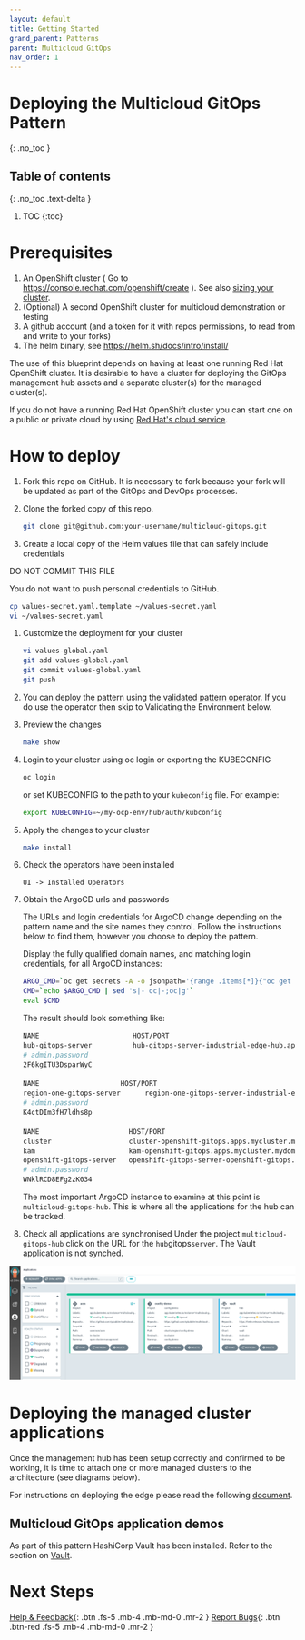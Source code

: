 ```yaml
---
layout: default
title: Getting Started
grand_parent: Patterns
parent: Multicloud GitOps
nav_order: 1
---
```


# Deploying the Multicloud GitOps Pattern  
{: .no_toc }

## Table of contents
{: .no_toc .text-delta }

1. TOC
{:toc}

# Prerequisites

1. An OpenShift cluster ( Go to https://console.redhat.com/openshift/create ). See also [sizing your cluster](../cluster-sizing).
1. (Optional) A second OpenShift cluster for multicloud demonstration or testing
1. A github account (and a token for it with repos permissions, to read from and write to your forks)
1. The helm binary, see https://helm.sh/docs/intro/install/

The use of this blueprint depends on having at least one running Red Hat
OpenShift cluster. It is desirable to have a cluster for deploying the GitOps 
management hub assets and a separate cluster(s) for the managed cluster(s).

If you do not have a running Red Hat OpenShift cluster you can start one on a
public or private cloud by using [Red Hat's cloud
service](https://console.redhat.com/openshift/create).

# How to deploy

1. Fork this repo on GitHub. It is necessary to fork because your fork will be updated as part of the GitOps and DevOps processes.

1. Clone the forked copy of this repo.

   ```sh
   git clone git@github.com:your-username/multicloud-gitops.git
   ```

1. Create a local copy of the Helm values file that can safely include credentials

  DO NOT COMMIT THIS FILE

  You do not want to push personal credentials to GitHub.
   ```sh
   cp values-secret.yaml.template ~/values-secret.yaml
   vi ~/values-secret.yaml
   ```

1. Customize the deployment for your cluster

   ```sh
   vi values-global.yaml
   git add values-global.yaml
   git commit values-global.yaml
   git push
   ```
1. You can deploy the pattern using the [validated pattern operator](https://hybrid-cloud-patterns.io/patterns/#patterns-quickstart). If you do use the operator then skip to Validating the Environment below.

1. Preview the changes
   ```sh
   make show
   ```

1. Login to your cluster using oc login or exporting the KUBECONFIG

   ```sh
   oc login
   ```

   or set KUBECONFIG to the path to your `kubeconfig` file. For example:

   ```sh
   export KUBECONFIG=~/my-ocp-env/hub/auth/kubconfig
   ```

1. Apply the changes to your cluster

   ```sh
   make install
   ```

1. Check the operators have been installed

   ```
   UI -> Installed Operators
   ```

1. Obtain the ArgoCD urls and passwords

   The URLs and login credentials for ArgoCD change depending on the pattern
   name and the site names they control.  Follow the instructions below to find
   them, however you choose to deploy the pattern.

   Display the fully qualified domain names, and matching login credentials, for
   all ArgoCD instances:

   ```sh
   ARGO_CMD=`oc get secrets -A -o jsonpath='{range .items[*]}{"oc get -n "}{.metadata.namespace}{" routes; oc -n "}{.metadata.namespace}{" extract secrets/"}{.metadata.name}{" --to=-\\n"}{end}' | grep gitops-cluster`
   CMD=`echo $ARGO_CMD | sed 's|- oc|-;oc|g'`
   eval $CMD

   ```

   The result should look something like:

   ```sh
   NAME                       HOST/PORT                                                                                         PATH      SERVICES                   PORT    TERMINATION            WILDCARD
   hub-gitops-server          hub-gitops-server-industrial-edge-hub.apps.mycluster.mydomain.com          hub-gitops-server   https   passthrough/Redirect   None
   # admin.password
   2F6kgITU3DsparWyC

   NAME                    HOST/PORT                                                                                   PATH   SERVICES                PORT    TERMINATION            WILDCARD
   region-one-gitops-server      region-one-gitops-server-industrial-edge-region-one.apps.mycluster.mydomain.com          region-one-gitops-server   https   passthrough/Redirect   None
   # admin.password
   K4ctDIm3fH7ldhs8p

   NAME                      HOST/PORT                                                                              PATH   SERVICES                  PORT    TERMINATION            WILDCARD
   cluster                   cluster-openshift-gitops.apps.mycluster.mydomain.com                          cluster                   8080    reencrypt/Allow        None
   kam                       kam-openshift-gitops.apps.mycluster.mydomain.com                              kam                       8443    passthrough/None       None
   openshift-gitops-server   openshift-gitops-server-openshift-gitops.apps.mycluster.mydomain.com          openshift-gitops-server   https   passthrough/Redirect   None
   # admin.password
   WNklRCD8EFg2zK034
   ```

   The most important ArgoCD instance to examine at this point is `multicloud-gitops-hub`. This is where all the applications for the hub can be tracked.


1. Check all applications are synchronised
   Under the project `multicloud-gitops-hub` click on the URL for the `hub`gitops`server`. The Vault application is not synched. 

[![Multicloud GitOps Hub](/images/multicloud-gitops/multicloud-gitops-argocd.png)](/images/multicloud-gitops/multicloud-gitops-argocd.png)   

# Deploying the managed cluster applications
Once the management hub has been setup correctly and confirmed to be working, it is time to attach one or more managed clusters to the architecture (see diagrams below).

For instructions on deploying the edge please read the following [document](https://hybrid-cloud-patterns.io/multicloud-gitops/managed-cluster/).

## Multicloud GitOps application demos
As part of this pattern HashiCorp Vault has been installed. Refer to the section on [Vault](https://hybrid-cloud-patterns.io/secrets/vault/). 

# Next Steps

[Help & Feedback](https://groups.google.com/g/hybrid-cloud-patterns){: .btn .fs-5 .mb-4 .mb-md-0 .mr-2 }
[Report Bugs](https://github.com/hybrid-cloud-patterns/multicloud-gitops/issues){: .btn .btn-red .fs-5 .mb-4 .mb-md-0 .mr-2 }

